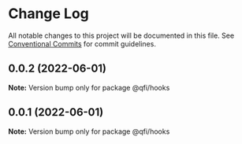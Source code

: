 # Change Log

All notable changes to this project will be documented in this file.
See [Conventional Commits](https://conventionalcommits.org) for commit guidelines.

## 0.0.2 (2022-06-01)

**Note:** Version bump only for package @qfi/hooks





## 0.0.1 (2022-06-01)

**Note:** Version bump only for package @qfi/hooks

